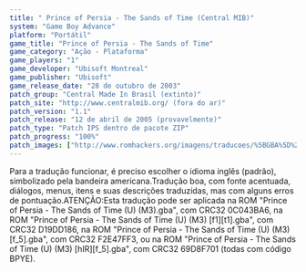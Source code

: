 ```yaml
---
title: " Prince of Persia - The Sands of Time (Central MIB)"
system: "Game Boy Advance"
platform: "Portátil"
game_title: "Prince of Persia - The Sands of Time"
game_category: "Ação - Plataforma"
game_players: "1"
game_developer: "Ubisoft Montreal"
game_publisher: "Ubisoft"
game_release_date: "28 de outubro de 2003"
patch_group: "Central Made In Brasil (extinto)"
patch_site: "http://www.centralmib.org/ (fora do ar)"
patch_version: "1.1"
patch_release: "12 de abril de 2005 (provavelmente)"
patch_type: "Patch IPS dentro de pacote ZIP"
patch_progress: "100%"
patch_images: ["http://www.romhackers.org/imagens/traducoes/%5BGBA%5D%20Prince%20of%20Persia%20-%20The%20Sands%20of%20Time%20-%20Central%20MIB%20-%201.png","http://www.romhackers.org/imagens/traducoes/%5BGBA%5D%20Prince%20of%20Persia%20-%20The%20Sands%20of%20Time%20-%20Central%20MIB%20-%202.png","http://www.romhackers.org/imagens/traducoes/%5BGBA%5D%20Prince%20of%20Persia%20-%20The%20Sands%20of%20Time%20-%20Central%20MIB%20-%203.png"]
---
```

Para a tradução funcionar, é preciso escolher o idioma inglês (padrão), simbolizado pela bandeira americana.Tradução boa, com fonte acentuada, diálogos, menus, itens e suas descrições traduzidas, mas com alguns erros de pontuação.ATENÇÃO:Esta tradução pode ser aplicada na ROM "Prince of Persia - The Sands of Time (U) (M3).gba", com CRC32 0C043BA6, na ROM "Prince of Persia - The Sands of Time (U) (M3) [f1][t1].gba", com CRC32 D19DD186, na ROM "Prince of Persia - The Sands of Time (U) (M3) [f_5].gba", com CRC32 F2E47FF3, ou na ROM "Prince of Persia - The Sands of Time (U) (M3) [hIR][f_5].gba", com CRC32 69D8F701 (todas com código BPYE).